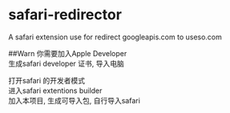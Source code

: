 # safari-redirector
A safari extension use for redirect googleapis.com to useso.com

##Warn
你需要加入Apple Developer   
生成safari developer 证书, 导入电脑   

打开safari 的开发者模式   
进入safari extentions builder   
加入本项目, 生成可导入包, 自行导入safari   

